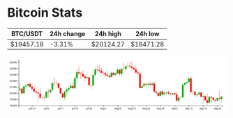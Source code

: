 # Bitcoin Stats

BTC/USDT|24h change|24h high|24h low|
|---|---|---|---|
|$19457.18|-3.31%|$20124.27|$18471.28|

<img src="./chart.svg">
